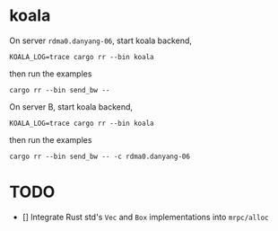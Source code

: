# koala

On server `rdma0.danyang-06`, start koala backend,
```
KOALA_LOG=trace cargo rr --bin koala
```

then run the examples
```
cargo rr --bin send_bw --
```


On server B, start koala backend,
```
KOALA_LOG=trace cargo rr --bin koala
```

then run the examples
```
cargo rr --bin send_bw -- -c rdma0.danyang-06
```


# TODO
- [] Integrate Rust std's `Vec` and `Box` implementations into `mrpc/alloc`
